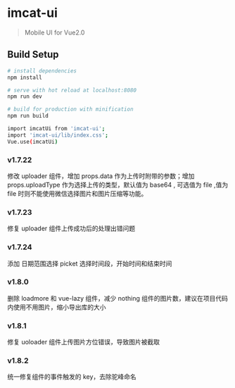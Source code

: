 # imcat-ui

> Mobile UI for Vue2.0

## Build Setup

```bash
# install dependencies
npm install

# serve with hot reload at localhost:8080
npm run dev

# build for production with minification
npm run build

import imcatUi from 'imcat-ui';
import 'imcat-ui/lib/index.css';
Vue.use(imcatUi)

```

### v1.7.22

修改 uploader 组件，增加 props.data 作为上传时附带的参数；增加 props.uploadType 作为选择上传的类型，默认值为 base64 , 可选值为 file ,值为 file 时则不能使用微信选择图片和图片压缩等功能。

### v1.7.23

修复 uploader 组件上传成功后的处理出错问题

### v1.7.24

添加 日期范围选择 picket 选择时间段，开始时间和结束时间

### v1.8.0

删除 loadmore 和 vue-lazy 组件，减少 nothing 组件的图片数，建议在项目代码内使用不用图片，缩小导出库的大小

### v1.8.1

修复 uoloader 组件上传图片方位错误，导致图片被截取

### v1.8.2

统一修复组件的事件触发的 key，去除驼峰命名
